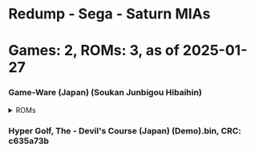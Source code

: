 # Redump - Sega - Saturn MIAs
# Games: 2, ROMs: 3, as of 2025-01-27
### Game-Ware (Japan) (Soukan Junbigou Hibaihin)
<details>
<summary>ROMs</summary>
Game-Ware (Japan) (Soukan Junbigou Hibaihin) (Track 1).bin, CRC: 22bbe733

Game-Ware (Japan) (Soukan Junbigou Hibaihin) (Track 2).bin, CRC: 5643fb99

</details>

### Hyper Golf, The - Devil's Course (Japan) (Demo).bin, CRC: c635a73b
